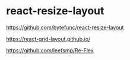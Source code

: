 # react-resize-layout

https://github.com/bytefunc/react-resize-layout

https://react-grid-layout.github.io/

https://github.com/leefsmp/Re-Flex
